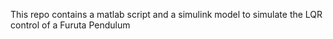 This repo contains a matlab script and a simulink model to simulate the LQR control of a Furuta Pendulum
